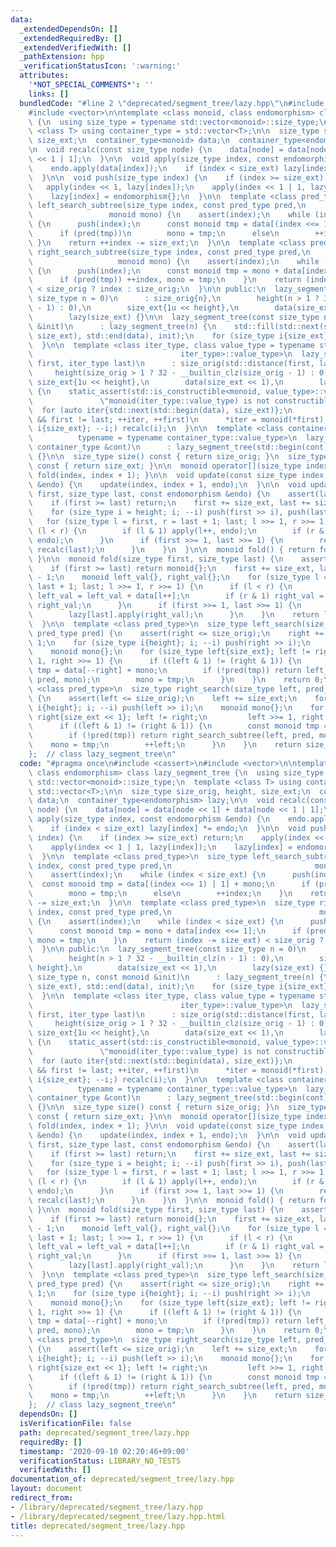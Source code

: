 ```yaml
---
data:
  _extendedDependsOn: []
  _extendedRequiredBy: []
  _extendedVerifiedWith: []
  _pathExtension: hpp
  _verificationStatusIcon: ':warning:'
  attributes:
    '*NOT_SPECIAL_COMMENTS*': ''
    links: []
  bundledCode: "#line 2 \"deprecated/segment_tree/lazy.hpp\"\n#include <cassert>\n\
    #include <vector>\n\ntemplate <class monoid, class endomorphism> class lazy_segment_tree\
    \ {\n  using size_type = typename std::vector<monoid>::size_type;\n  template\
    \ <class T> using container_type = std::vector<T>;\n\n  size_type size_orig, height,\
    \ size_ext;\n  container_type<monoid> data;\n  container_type<endomorphism> lazy;\n\
    \n  void recalc(const size_type node) {\n    data[node] = data[node << 1] + data[node\
    \ << 1 | 1];\n  }\n\n  void apply(size_type index, const endomorphism &endo) {\n\
    \    endo.apply(data[index]);\n    if (index < size_ext) lazy[index] *= endo;\n\
    \  }\n\n  void push(size_type index) {\n    if (index >= size_ext) return;\n \
    \   apply(index << 1, lazy[index]);\n    apply(index << 1 | 1, lazy[index]);\n\
    \    lazy[index] = endomorphism{};\n  }\n\n  template <class pred_type>\n  size_type\
    \ left_search_subtree(size_type index, const pred_type pred,\n               \
    \                 monoid mono) {\n    assert(index);\n    while (index < size_ext)\
    \ {\n      push(index);\n      const monoid tmp = data[(index <<= 1) | 1] + mono;\n\
    \      if (pred(tmp))\n        mono = tmp;\n      else\n        ++index;\n   \
    \ }\n    return ++index -= size_ext;\n  }\n\n  template <class pred_type>\n  size_type\
    \ right_search_subtree(size_type index, const pred_type pred,\n              \
    \                   monoid mono) {\n    assert(index);\n    while (index < size_ext)\
    \ {\n      push(index);\n      const monoid tmp = mono + data[index <<= 1];\n\
    \      if (pred(tmp)) ++index, mono = tmp;\n    }\n    return (index -= size_ext)\
    \ < size_orig ? index : size_orig;\n  }\n\n public:\n  lazy_segment_tree(const\
    \ size_type n = 0)\n      : size_orig{n},\n        height(n > 1 ? 32 - __builtin_clz(n\
    \ - 1) : 0),\n        size_ext{1u << height},\n        data(size_ext << 1),\n\
    \        lazy(size_ext) {}\n\n  lazy_segment_tree(const size_type n, const monoid\
    \ &init)\n      : lazy_segment_tree(n) {\n    std::fill(std::next(std::begin(data),\
    \ size_ext), std::end(data), init);\n    for (size_type i{size_ext}; --i;) recalc(i);\n\
    \  }\n\n  template <class iter_type, class value_type = typename std::iterator_traits<\n\
    \                                 iter_type>::value_type>\n  lazy_segment_tree(iter_type\
    \ first, iter_type last)\n      : size_orig(std::distance(first, last)),\n   \
    \     height(size_orig > 1 ? 32 - __builtin_clz(size_orig - 1) : 0),\n       \
    \ size_ext{1u << height},\n        data(size_ext << 1),\n        lazy(size_ext)\
    \ {\n    static_assert(std::is_constructible<monoid, value_type>::value,\n   \
    \               \"monoid(iter_type::value_type) is not constructible.\");\n  \
    \  for (auto iter{std::next(std::begin(data), size_ext)};\n         iter != std::end(data)\
    \ && first != last; ++iter, ++first)\n      *iter = monoid(*first);\n    for (size_type\
    \ i{size_ext}; --i;) recalc(i);\n  }\n\n  template <class container_type,\n  \
    \          typename = typename container_type::value_type>\n  lazy_segment_tree(const\
    \ container_type &cont)\n      : lazy_segment_tree(std::begin(cont), std::end(cont))\
    \ {}\n\n  size_type size() const { return size_orig; }\n  size_type capacity()\
    \ const { return size_ext; }\n\n  monoid operator[](size_type index) { return\
    \ fold(index, index + 1); }\n\n  void update(const size_type index, const endomorphism\
    \ &endo) {\n    update(index, index + 1, endo);\n  }\n\n  void update(size_type\
    \ first, size_type last, const endomorphism &endo) {\n    assert(last <= size_orig);\n\
    \    if (first >= last) return;\n    first += size_ext, last += size_ext - 1;\n\
    \    for (size_type i = height; i; --i) push(first >> i), push(last >> i);\n \
    \   for (size_type l = first, r = last + 1; last; l >>= 1, r >>= 1) {\n      if\
    \ (l < r) {\n        if (l & 1) apply(l++, endo);\n        if (r & 1) apply(--r,\
    \ endo);\n      }\n      if (first >>= 1, last >>= 1) {\n        recalc(first),\
    \ recalc(last);\n      }\n    }\n  }\n\n  monoid fold() { return fold(0, size_orig);\
    \ }\n\n  monoid fold(size_type first, size_type last) {\n    assert(last <= size_orig);\n\
    \    if (first >= last) return monoid{};\n    first += size_ext, last += size_ext\
    \ - 1;\n    monoid left_val{}, right_val{};\n    for (size_type l = first, r =\
    \ last + 1; last; l >>= 1, r >>= 1) {\n      if (l < r) {\n        if (l & 1)\
    \ left_val = left_val + data[l++];\n        if (r & 1) right_val = data[--r] +\
    \ right_val;\n      }\n      if (first >>= 1, last >>= 1) {\n        lazy[first].apply(left_val);\n\
    \        lazy[last].apply(right_val);\n      }\n    }\n    return left_val + right_val;\n\
    \  }\n\n  template <class pred_type>\n  size_type left_search(size_type right,\
    \ pred_type pred) {\n    assert(right <= size_orig);\n    right += size_ext -\
    \ 1;\n    for (size_type i{height}; i; --i) push(right >> i);\n    ++right;\n\
    \    monoid mono{};\n    for (size_type left{size_ext}; left != right; left >>=\
    \ 1, right >>= 1) {\n      if ((left & 1) != (right & 1)) {\n        const monoid\
    \ tmp = data[--right] + mono;\n        if (!pred(tmp)) return left_search_subtree(right,\
    \ pred, mono);\n        mono = tmp;\n      }\n    }\n    return 0;\n  }\n\n  template\
    \ <class pred_type>\n  size_type right_search(size_type left, pred_type pred)\
    \ {\n    assert(left <= size_orig);\n    left += size_ext;\n    for (size_type\
    \ i{height}; i; --i) push(left >> i);\n    monoid mono{};\n    for (size_type\
    \ right{size_ext << 1}; left != right;\n         left >>= 1, right >>= 1) {\n\
    \      if ((left & 1) != (right & 1)) {\n        const monoid tmp = mono + data[left];\n\
    \        if (!pred(tmp)) return right_search_subtree(left, pred, mono);\n    \
    \    mono = tmp;\n        ++left;\n      }\n    }\n    return size_orig;\n  }\n\
    };  // class lazy_segment_tree\n"
  code: "#pragma once\n#include <cassert>\n#include <vector>\n\ntemplate <class monoid,\
    \ class endomorphism> class lazy_segment_tree {\n  using size_type = typename\
    \ std::vector<monoid>::size_type;\n  template <class T> using container_type =\
    \ std::vector<T>;\n\n  size_type size_orig, height, size_ext;\n  container_type<monoid>\
    \ data;\n  container_type<endomorphism> lazy;\n\n  void recalc(const size_type\
    \ node) {\n    data[node] = data[node << 1] + data[node << 1 | 1];\n  }\n\n  void\
    \ apply(size_type index, const endomorphism &endo) {\n    endo.apply(data[index]);\n\
    \    if (index < size_ext) lazy[index] *= endo;\n  }\n\n  void push(size_type\
    \ index) {\n    if (index >= size_ext) return;\n    apply(index << 1, lazy[index]);\n\
    \    apply(index << 1 | 1, lazy[index]);\n    lazy[index] = endomorphism{};\n\
    \  }\n\n  template <class pred_type>\n  size_type left_search_subtree(size_type\
    \ index, const pred_type pred,\n                                monoid mono) {\n\
    \    assert(index);\n    while (index < size_ext) {\n      push(index);\n    \
    \  const monoid tmp = data[(index <<= 1) | 1] + mono;\n      if (pred(tmp))\n\
    \        mono = tmp;\n      else\n        ++index;\n    }\n    return ++index\
    \ -= size_ext;\n  }\n\n  template <class pred_type>\n  size_type right_search_subtree(size_type\
    \ index, const pred_type pred,\n                                 monoid mono)\
    \ {\n    assert(index);\n    while (index < size_ext) {\n      push(index);\n\
    \      const monoid tmp = mono + data[index <<= 1];\n      if (pred(tmp)) ++index,\
    \ mono = tmp;\n    }\n    return (index -= size_ext) < size_orig ? index : size_orig;\n\
    \  }\n\n public:\n  lazy_segment_tree(const size_type n = 0)\n      : size_orig{n},\n\
    \        height(n > 1 ? 32 - __builtin_clz(n - 1) : 0),\n        size_ext{1u <<\
    \ height},\n        data(size_ext << 1),\n        lazy(size_ext) {}\n\n  lazy_segment_tree(const\
    \ size_type n, const monoid &init)\n      : lazy_segment_tree(n) {\n    std::fill(std::next(std::begin(data),\
    \ size_ext), std::end(data), init);\n    for (size_type i{size_ext}; --i;) recalc(i);\n\
    \  }\n\n  template <class iter_type, class value_type = typename std::iterator_traits<\n\
    \                                 iter_type>::value_type>\n  lazy_segment_tree(iter_type\
    \ first, iter_type last)\n      : size_orig(std::distance(first, last)),\n   \
    \     height(size_orig > 1 ? 32 - __builtin_clz(size_orig - 1) : 0),\n       \
    \ size_ext{1u << height},\n        data(size_ext << 1),\n        lazy(size_ext)\
    \ {\n    static_assert(std::is_constructible<monoid, value_type>::value,\n   \
    \               \"monoid(iter_type::value_type) is not constructible.\");\n  \
    \  for (auto iter{std::next(std::begin(data), size_ext)};\n         iter != std::end(data)\
    \ && first != last; ++iter, ++first)\n      *iter = monoid(*first);\n    for (size_type\
    \ i{size_ext}; --i;) recalc(i);\n  }\n\n  template <class container_type,\n  \
    \          typename = typename container_type::value_type>\n  lazy_segment_tree(const\
    \ container_type &cont)\n      : lazy_segment_tree(std::begin(cont), std::end(cont))\
    \ {}\n\n  size_type size() const { return size_orig; }\n  size_type capacity()\
    \ const { return size_ext; }\n\n  monoid operator[](size_type index) { return\
    \ fold(index, index + 1); }\n\n  void update(const size_type index, const endomorphism\
    \ &endo) {\n    update(index, index + 1, endo);\n  }\n\n  void update(size_type\
    \ first, size_type last, const endomorphism &endo) {\n    assert(last <= size_orig);\n\
    \    if (first >= last) return;\n    first += size_ext, last += size_ext - 1;\n\
    \    for (size_type i = height; i; --i) push(first >> i), push(last >> i);\n \
    \   for (size_type l = first, r = last + 1; last; l >>= 1, r >>= 1) {\n      if\
    \ (l < r) {\n        if (l & 1) apply(l++, endo);\n        if (r & 1) apply(--r,\
    \ endo);\n      }\n      if (first >>= 1, last >>= 1) {\n        recalc(first),\
    \ recalc(last);\n      }\n    }\n  }\n\n  monoid fold() { return fold(0, size_orig);\
    \ }\n\n  monoid fold(size_type first, size_type last) {\n    assert(last <= size_orig);\n\
    \    if (first >= last) return monoid{};\n    first += size_ext, last += size_ext\
    \ - 1;\n    monoid left_val{}, right_val{};\n    for (size_type l = first, r =\
    \ last + 1; last; l >>= 1, r >>= 1) {\n      if (l < r) {\n        if (l & 1)\
    \ left_val = left_val + data[l++];\n        if (r & 1) right_val = data[--r] +\
    \ right_val;\n      }\n      if (first >>= 1, last >>= 1) {\n        lazy[first].apply(left_val);\n\
    \        lazy[last].apply(right_val);\n      }\n    }\n    return left_val + right_val;\n\
    \  }\n\n  template <class pred_type>\n  size_type left_search(size_type right,\
    \ pred_type pred) {\n    assert(right <= size_orig);\n    right += size_ext -\
    \ 1;\n    for (size_type i{height}; i; --i) push(right >> i);\n    ++right;\n\
    \    monoid mono{};\n    for (size_type left{size_ext}; left != right; left >>=\
    \ 1, right >>= 1) {\n      if ((left & 1) != (right & 1)) {\n        const monoid\
    \ tmp = data[--right] + mono;\n        if (!pred(tmp)) return left_search_subtree(right,\
    \ pred, mono);\n        mono = tmp;\n      }\n    }\n    return 0;\n  }\n\n  template\
    \ <class pred_type>\n  size_type right_search(size_type left, pred_type pred)\
    \ {\n    assert(left <= size_orig);\n    left += size_ext;\n    for (size_type\
    \ i{height}; i; --i) push(left >> i);\n    monoid mono{};\n    for (size_type\
    \ right{size_ext << 1}; left != right;\n         left >>= 1, right >>= 1) {\n\
    \      if ((left & 1) != (right & 1)) {\n        const monoid tmp = mono + data[left];\n\
    \        if (!pred(tmp)) return right_search_subtree(left, pred, mono);\n    \
    \    mono = tmp;\n        ++left;\n      }\n    }\n    return size_orig;\n  }\n\
    };  // class lazy_segment_tree\n"
  dependsOn: []
  isVerificationFile: false
  path: deprecated/segment_tree/lazy.hpp
  requiredBy: []
  timestamp: '2020-09-10 02:20:46+09:00'
  verificationStatus: LIBRARY_NO_TESTS
  verifiedWith: []
documentation_of: deprecated/segment_tree/lazy.hpp
layout: document
redirect_from:
- /library/deprecated/segment_tree/lazy.hpp
- /library/deprecated/segment_tree/lazy.hpp.html
title: deprecated/segment_tree/lazy.hpp
---
```

